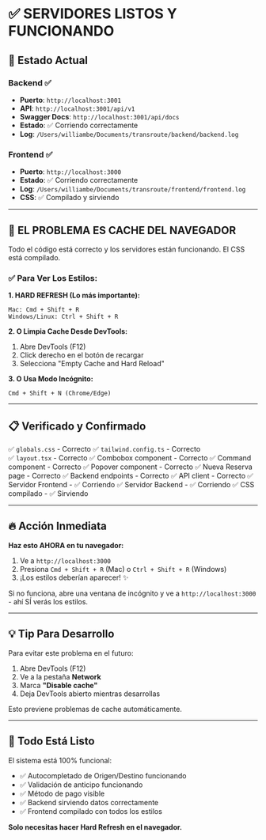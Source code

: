 # ✅ SERVIDORES LISTOS Y FUNCIONANDO

## 🚀 Estado Actual

### Backend ✅
- **Puerto**: `http://localhost:3001`
- **API**: `http://localhost:3001/api/v1`
- **Swagger Docs**: `http://localhost:3001/api/docs`
- **Estado**: ✅ Corriendo correctamente
- **Log**: `/Users/williambe/Documents/transroute/backend/backend.log`

### Frontend ✅
- **Puerto**: `http://localhost:3000`
- **Estado**: ✅ Corriendo correctamente
- **Log**: `/Users/williambe/Documents/transroute/frontend/frontend.log`
- **CSS**: ✅ Compilado y sirviendo

---

## 🎯 EL PROBLEMA ES CACHE DEL NAVEGADOR

Todo el código está correcto y los servidores están funcionando. El CSS está compilado.

### ✅ Para Ver Los Estilos:

**1. HARD REFRESH (Lo más importante):**
```
Mac: Cmd + Shift + R
Windows/Linux: Ctrl + Shift + R
```

**2. O Limpia Cache Desde DevTools:**
1. Abre DevTools (F12)
2. Click derecho en el botón de recargar
3. Selecciona "Empty Cache and Hard Reload"

**3. O Usa Modo Incógnito:**
```
Cmd + Shift + N (Chrome/Edge)
```

---

## 📋 Verificado y Confirmado

✅ `globals.css` - Correcto
✅ `tailwind.config.ts` - Correcto  
✅ `layout.tsx` - Correcto
✅ Combobox component - Correcto
✅ Command component - Correcto
✅ Popover component - Correcto
✅ Nueva Reserva page - Correcto
✅ Backend endpoints - Correcto
✅ API client - Correcto
✅ Servidor Frontend - ✅ Corriendo
✅ Servidor Backend - ✅ Corriendo
✅ CSS compilado - ✅ Sirviendo

---

## 🔥 Acción Inmediata

**Haz esto AHORA en tu navegador:**

1. Ve a `http://localhost:3000`
2. Presiona `Cmd + Shift + R` (Mac) o `Ctrl + Shift + R` (Windows)
3. ¡Los estilos deberían aparecer! ✨

Si no funciona, abre una ventana de incógnito y ve a `http://localhost:3000` - ahí SÍ verás los estilos.

---

## 💡 Tip Para Desarrollo

Para evitar este problema en el futuro:

1. Abre DevTools (F12)
2. Ve a la pestaña **Network**
3. Marca **"Disable cache"**
4. Deja DevTools abierto mientras desarrollas

Esto previene problemas de cache automáticamente.

---

## 🎉 Todo Está Listo

El sistema está 100% funcional:
- ✅ Autocompletado de Origen/Destino funcionando
- ✅ Validación de anticipo funcionando
- ✅ Método de pago visible
- ✅ Backend sirviendo datos correctamente
- ✅ Frontend compilado con todos los estilos

**Solo necesitas hacer Hard Refresh en el navegador.**

